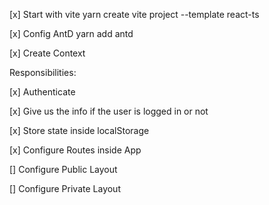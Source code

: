 [x] Start with vite 
yarn create vite project --template react-ts

[x] Config AntD
yarn add antd 

[x] Create Context 


Responsibilities: 

[x] Authenticate

[x] Give us the info if the user is logged in or not

[x] Store state inside localStorage 

[x] Configure Routes inside App

[] Configure Public Layout 

[] Configure Private Layout
